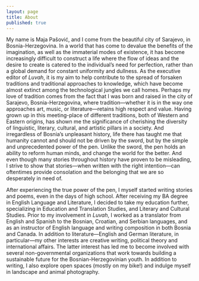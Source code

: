 ```yaml
---
layout: page
title: About
published: true
---
```



<span class="versal m9">M</span>y name is Maja Pašović, and I come from the beautiful city of Sarajevo, in Bosnia-Herzegovina. In a world that has come to devalue the benefits of the imagination, as well as the immaterial modes of
existence, it has become increasingly difficult to construct a life where the flow of ideas and the desire to create is catered to the individual’s need for perfection, rather than a global demand for constant uniformity and dullness. As the executive editor of *Luvah*, it is my aim to help contribute to the spread of forsaken traditions and traditional approaches to knowledge, which have become almost extinct among the technological jungles we call homes. Perhaps my love of
tradition comes from the fact that I was born and raised in the city of
Sarajevo, Bosnia-Herzegovina, where tradition—whether it is in the way
one approaches art, music, or literature—retains high respect and value.
Having grown up in this meeting-place of different traditions, both of
Western and Eastern origins, has shown me the significance of cherishing
the diversity of linguistic, literary, cultural, and artistic pillars in
a society. And irregardless of Bosnia’s unpleasant history, life there
has taught me that humanity cannot and should not be driven by the
sword, but by the simple and unprecedented power of the pen. Unlike the
sword, the pen holds an ability to reform human minds, and change the
world for the better. And even though many stories throughout history
have proven to be misleading, I strive to show that stories—when written
with the right intention—can oftentimes provide consolation and the
belonging that we are so desperately in need of.

After experiencing the true power of the pen, I myself started writing
stories and poems, even in the days of high school. After receiving my
BA degree in English Language and Literature, I decided to take my
education further, specializing in Education and Translation Studies,
and Literary and Cultural Studies. Prior to my involvement in *Luvah*, I
worked as a translator from English and Spanish to the Bosnian,
Croatian, and Serbian languages, and as an instructor of English
language and writing composition in both Bosnia and Canada. In addition
to literature—English and German literature, in particular—my other
interests are creative writing, political theory and international
affairs. The latter interest has led me to become involved with several
non-governmental organizations that work towards building a sustainable
future for the Bosnian-Herzegovinian youth. In addition to writing, I also
explore open spaces (mostly on my bike!) and indulge myself in landscape and 
animal photography.
